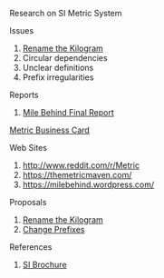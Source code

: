 
Research on SI Metric System

Issues

1. [Rename the Kilogram](RenameKilogram.txt)
2. Circular dependencies
3. Unclear definitions
4. Prefix irregularities


Reports

1. [Mile Behind Final Report](MileBehind-sst-final-3.pdf)

[Metric Business Card](MetricBusinessCard-v1.pdf)

Web Sites

1. http://www.reddit.com/r/Metric
2. https://themetricmaven.com/
3. https://milebehind.wordpress.com/

Proposals

1. [Rename the Kilogram](RenameKilogram.txt)
2. [Change Prefixes](ProposedPrefixes.md)

References

1. [SI Brochure](SI-Brochure-9-EN.pdf)
